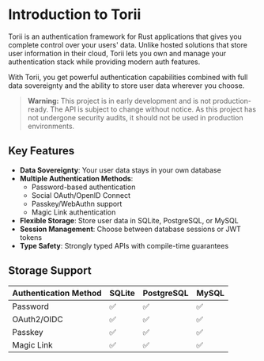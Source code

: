 # Introduction to Torii

Torii is an authentication framework for Rust applications that gives you complete control over your users' data. Unlike hosted solutions that store user information in their cloud, Torii lets you own and manage your authentication stack while providing modern auth features.

With Torii, you get powerful authentication capabilities combined with full data sovereignty and the ability to store user data wherever you choose.

> **Warning:** This project is in early development and is not production-ready. The API is subject to change without notice. As this project has not undergone security audits, it should not be used in production environments.

## Key Features

- **Data Sovereignty**: Your user data stays in your own database
- **Multiple Authentication Methods**: 
  - Password-based authentication
  - Social OAuth/OpenID Connect
  - Passkey/WebAuthn support
  - Magic Link authentication
- **Flexible Storage**: Store user data in SQLite, PostgreSQL, or MySQL
- **Session Management**: Choose between database sessions or JWT tokens
- **Type Safety**: Strongly typed APIs with compile-time guarantees

## Storage Support

| Authentication Method | SQLite | PostgreSQL | MySQL |
|-----------------------|--------|------------|-------|
| Password              | ✅     | ✅         | ✅    |
| OAuth2/OIDC           | ✅     | ✅         | ✅    |
| Passkey               | ✅     | ✅         | ✅    |
| Magic Link            | ✅     | ✅         | ✅    |
